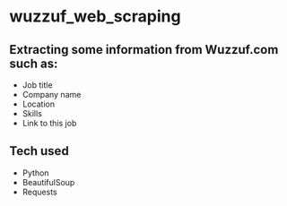 # wuzzuf_web_scraping
## Extracting some information from Wuzzuf.com such as:
- Job title
- Company name
- Location
- Skills 
- Link to this job

## Tech used
- Python
- BeautifulSoup
- Requests
